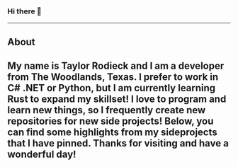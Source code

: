 ### Hi there 👋
---
## About
My name is Taylor Rodieck and I am a developer from The Woodlands, Texas. I prefer to work in C# .NET or Python, but I am currently learning Rust to expand my skillset! I love to program and learn new things, so I frequently create new repositories for new side projects! Below, you can find some highlights from my sideprojects that I have pinned. Thanks for visiting and have a wonderful day!
---
